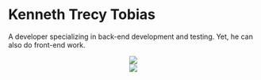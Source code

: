 # Kenneth Trecy Tobias
A developer specializing in back-end development and testing. Yet, he can also do front-end work.

<div align="center">
  <a href="https://github.com/anuraghazra/github-readme-stats">
    <img src="https://github-readme-stats-sigma-ten-24.vercel.app/api?count_private=true&username=kennethtrecy&show_icons=true&theme=tokyonight&cache_seconds=21600&hide_border=true"/>
  </a>
  <br/>
  <a href="https://github.com/anuraghazra/github-readme-stats">
    <img src="https://github-readme-stats-sigma-ten-24.vercel.app/api/top-langs/?username=kennethtrecy&theme=tokyonight&cache_seconds=21600&hide_border=true&layout=compact&langs_count=7"/>
  </a>
</div>
